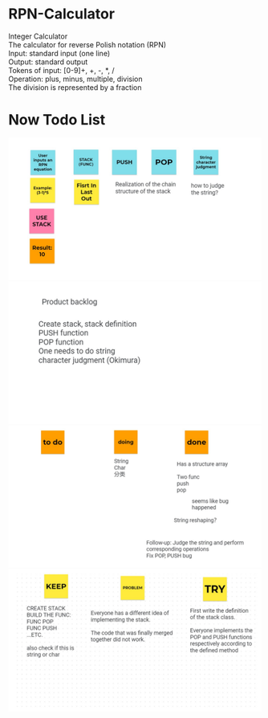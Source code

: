# RPN-Calculator
     
       
     
Integer Calculator   
The calculator for reverse Polish notation (RPN)   
Input: standard input (one line)   
Output: standard output    
Tokens of input: [0-9]+, +, -, *, /   
Operation: plus, minus, multiple, division   
The division is represented by a fraction    


# Now Todo List
     
![v2p1](https://github.com/HUSE2021/RPN-Calculator/blob/develop/todo/v2/v2p1.JPG)
![v2p2](https://github.com/HUSE2021/RPN-Calculator/blob/develop/todo/v2/v2p2.JPG)
![v2p3](https://github.com/HUSE2021/RPN-Calculator/blob/develop/todo/v2/v2p3.JPG)
![v2p4](https://github.com/HUSE2021/RPN-Calculator/blob/develop/todo/v2/v2p4.JPG)  
